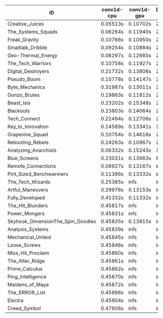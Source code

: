 |ID|conv1d-cpu|conv1d-gpu|DWSPConv2D-gpu|gemm-gpu|avg|
|-|-|-|-|-|-|
|Creative_Juices|0.05513s|0.10702s|2.76528s|1.68702s|1.15361s|
|The_Systems_Squads|0.06264s|0.11940s|2.77115s|1.71212s|1.16633s|
|Freak_Gravity|0.10766s|0.10950s|2.82819s|1.74193s|1.19682s|
|Smalltalk_Dribble|0.09254s|0.10884s|2.84424s|1.74559s|1.19780s|
|Geo-Thermal_Energy|0.06297s|0.12665s|2.77646s|1.87252s|1.20965s|
|The_Tech_Warriors|0.10758s|0.11927s|2.88128s|1.75878s|1.21673s|
|Digital_Destroyers|0.21732s|0.13806s|2.81096s|1.76619s|1.23313s|
|Pseudo_Boom|0.10778s|0.14147s|2.88112s|1.80338s|1.23344s|
|Byte_Mechanics|0.31987s|0.13011s|2.81380s|1.76097s|1.25619s|
|Gonzo_Brutes|0.19863s|0.11812s|2.94600s|1.76555s|1.25708s|
|Beast_Isis|0.23202s|0.15348s|2.78113s|1.89732s|1.26599s|
|Blackouts|0.23803s|0.14064s|2.82252s|1.87676s|1.26949s|
|Tech_Connect|0.22494s|0.12706s|2.91323s|1.86183s|1.28177s|
|Key_to_Innovation|0.14589s|0.13341s|3.04355s|2.08983s|1.35317s|
|Grapevine_Squad|0.10754s|0.14616s|2.84896s|2.45864s|1.39033s|
|Rebooting_Rebels|0.24263s|0.10967s|2.84326s|2.44566s|1.41031s|
|Analyzing_Anarchists|0.06332s|0.15243s|3.85054s|2.48475s|1.63776s|
|Blue_Screens|0.23031s|0.13663s|8.00423s|2.42793s|2.69978s|
|Remote_Connections|0.09927s|0.13167s|infs|4.38559s|infs|
|Pint_Sized_Benchwarmers|0.11386s|0.13332s|infs|1.73223s|infs|
|The_Tech_Wizards|0.25385s|infs|infs|4.40889s|infs|
|Artful_Maneuvers|0.29976s|0.13153s|infs|infs|infs|
|Fully_Developed|0.41332s|0.11332s|infs|2.28068s|infs|
|The_Hit_Blunders|0.45817s|infs|infs|4.35510s|infs|
|Power_Mongers|0.45831s|infs|infs|4.40881s|infs|
|Skyhook_DimensionThe_Spin_Doodles|0.45835s|0.13815s|infs|infs|infs|
|Analysis_Systems|0.45839s|infs|infs|4.38295s|infs|
|Mechanical_United|0.45845s|infs|infs|4.38761s|infs|
|Loose_Screws|0.45846s|infs|infs|4.36139s|infs|
|Miss_Hit_Proclaim|0.45860s|infs|infs|4.35769s|infs|
|The_Alter_Ridge|0.45861s|infs|infs|4.37714s|infs|
|Prime_Calculus|0.45862s|infs|infs|4.36147s|infs|
|Ping_Intelligence|0.45870s|infs|infs|4.38474s|infs|
|Maidens_of_Maya|0.45872s|infs|infs|4.44100s|infs|
|The_ERROR_List|0.45896s|infs|infs|4.37428s|infs|
|Electra|0.45904s|infs|infs|4.37262s|infs|
|Creed_Symbol|0.47606s|infs|infs|4.38375s|infs|
